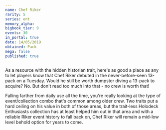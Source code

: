 ```yaml
---
name: Chef Riker
rarity: 5
series: ent
memory_alpha:
bigbook_tier: 9
events: 30
in_portal: true
date: 14/05/2019
obtained: Pack
mega: false
published: true
---
```


As a resource with the hidden historian trait, here's as good a place as any to let players know that Chef Riker debuted in the never-before-seen 13-pack on a Tuesday. Would he still be worth dumpster diving a 13-pack to acquire? No. But don't read too much into that - no crew is worth that!

Falling farther from daily use all the time, you're really looking at the type of event/collection combo that's common among older crew. Two traits put a hard ceiling on his value in both of those areas, but the trait-less Holodeck Enthusiasts collection has at least helped him out in that area and with a reliable Riker event history to fall back on, Chef Riker will remain a mid-low level behold option for years to come.
